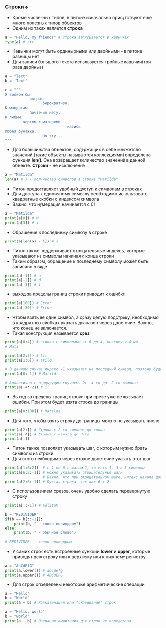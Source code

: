 ### Строки :spades:

* Кроме численных типов, в питоне изначально присутствуют еще много полезных типов объектов
* Одним из таких является __строка__

```python
a = "Hello, my friend!" # строка записывается в кавычках
type(a) # str
```
* Кавычки могут быть ординырными или двойными - в питоне разницы нет
* Для записи большого текста используется тройные кавычки(три раза двойные)
```python
a = "Text"
b = 'Text' 

c = """
Я волком бы
           выгрыз
                 бюрократизм.
К мандатам
           почтения нету.
К любым
        чертям с матерями
                            катись
любая бумажка.
                 Но эту...
""" 
```

* Для большинства объектов, содержащих в себе множетсво значений (такие объекты называются коллекциями) определена функция __len()__. Она возвращает количество значений в данной объекте. __Строки__ - не исключение

```python
a = "Matilda"
len(a) # 7 - количество символов в строке "Matilda"
```

* Питон предоставляет удобный доступ к символам в строках
* Для доступа к единичному символу необходимо использовать квадратные скобки с индексом символа
* Важно, что нумерация начинается с 0!

```python
a = "Matilda"
print(a[0]) # M
print(a[3]) # i
```

* Обращение к последнему символу в строке
```python
print(a[len(a) - 1]) # a
```

* Питон также поддерживает отрицательные индексы, которые указывают на символы начиная с конца строки
* Таким образом, обращение к последнему символу может быть записано в виде
```python
print(a[-1]) # a
print(a[-2]) # d
print(a[-3]) # l
```

* выход за пределы границ строки приводит к ошибке
```python
print(a[100]) # Error
print(a[-50]) # Error
```

* Чтобы взять не один символ, а сразу целую подстроку, необходимо в квадратных скобках указать диапазон через двоеточие. Важно, что конец не включается.
* Такая конструкция называется __срез__
```python
print(a[0:4]) # строка с символами от 0 до 4, невключая 4-ый
# Mati
```

```python
print(a[2:5]) # til
print(a[1:6]) # atild

# В данном случае индекс -1 указывает на последний символ, поэтому будет взята вся строка кроме последнего символа
print(a[0:-1]) # Matild

# Аналогично с пердыдущим случаем. От -4-го до -2-го символа
print(a[-4:-2]) # il
```

*  Выход за пределы границ строки при срезе уже не вызывает ошибки. При этом будет взята строка до границы
```python
print(a[0:100]) # Matilda
```
* Для того, чтобы взять строку до границы можно не указывать число

```python
print(a[2:]) # Строка с 2-го символа до конца
print(a[:4]) # Строка с начала до 4-го
print(a[:])
```

* Питон также позволяет указывать шаг, с которым нужно брать символы из строки
* Для этого необходимо через второе двоеточие указать этот шаг

```python
print(a[1:6:2])  # с 1 по 6 с шагом 2, то есть 1, 3 и 5 символы
print(a[6:2:-1]) # можно указывать отрицательные шаги
                 # Важно, что при отрицательном шаге, интекс начала должен быть больше индекса конца
print(a[2:6:-1]) # Пустая строка, так как 6 > 2
```

* С использованием срезов, очень удобно сделать перевернутую строку
```python
print(a[::-1]) # adlitaM
```

```python
b = "REDIVIDER"
if(b == b[::-1]):
    print(b, " - слово полиндром")
else:
    print(b, " - обычное слово")
    
# REDIVIDER  - слово полиндром
```

* У самих строк есть встроенные функции __lower__ и __upper__, которые приводят всю строку или к верхнему или к нижнему регистру

```python
a = "AbCdEfG"
print(a.lower()) # abcdefg
print(a.upper()) # ABCDEFG
```

* Для строк определены некоторые арифметические операции

```python
a = "Hello"
b = "World"
print(a + b) # Конкатенация или "склеивание" строк
```

```python
a = "Hello, world"
b = "world"
print(a - b) # Операция вычитания для строк не определена
```
